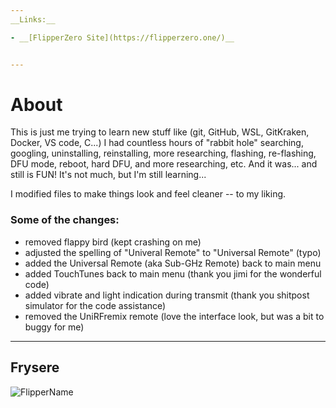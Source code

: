 ```yaml
---
__Links:__

- __[FlipperZero Site](https://flipperzero.one/)__


---
```


# About
This is just me trying to learn new stuff like (git, GitHub, WSL, GitKraken, Docker, VS code, C...)
I had countless hours of "rabbit hole" searching, googling, uninstalling, reinstalling, more researching, flashing, re-flashing, DFU mode, reboot, hard DFU, and more researching, etc.  And it was... and still is FUN!  It's not much, but I'm still learning...

I modified files to make things look and feel cleaner -- to my liking.

### Some of the changes:
- removed flappy bird (kept crashing on me)
- adjusted the spelling of "Univeral Remote" to "Universal Remote" (typo)
- added the Universal Remote (aka Sub-GHz Remote) back to main menu
- added TouchTunes back to main menu (thank you jimi for the wonderful code)
- added vibrate and light indication during transmit (thank you shitpost simulator for the code assistance)
- removed the UniRFremix remote (love the interface look, but was a bit to buggy for me)

___

## Frysere

![FlipperName](https://i.postimg.cc/g2m9WFkV/frysere-angry-lvl3.png)
